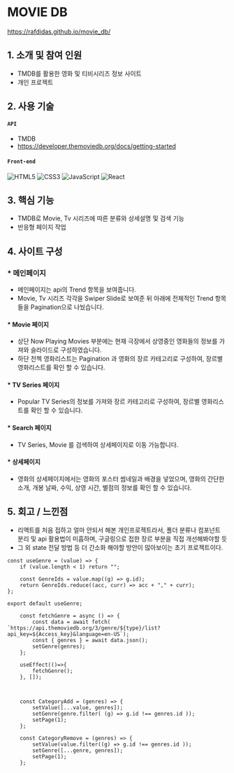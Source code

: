 # MOVIE DB
https://rafdidas.github.io/movie_db/

## 1. 소개 및 참여 인원
- TMDB를 활용한 영화 및 티비시리즈 정보 사이트
- 개인 프로젝트

## 2. 사용 기술
#### `API`
  - TMDB
  - https://developer.themoviedb.org/docs/getting-started
#### `Front-end`
![HTML5](https://img.shields.io/badge/html5-%23E34F26.svg?style=for-the-badge&logo=html5&logoColor=white)
![CSS3](https://img.shields.io/badge/css3-%231572B6.svg?style=for-the-badge&logo=css3&logoColor=white)
![JavaScript](https://img.shields.io/badge/javascript-%23323330.svg?style=for-the-badge&logo=javascript&logoColor=%23F7DF1E)
![React](https://img.shields.io/badge/react-%2320232a.svg?style=for-the-badge&logo=react&logoColor=%2361DAFB)

## 3. 핵심 기능
- TMDB로 Movie, Tv 시리즈에 따른 분류와 상세설명 및 검색 기능
- 반응형 페이지 작업

## 4. 사이트 구성
   ### * 메인페이지
   - 메인페이지는 api의 Trend 항목을 보여줍니다.
   - Movie, Tv 시리즈 각각을 Swiper Slide로 보여준 뒤 아래에 전체적인 Trend 항목들을 Pagination으로 나눴습니다.

   #### * Movie 페이지
   - 상단 Now Playing Movies 부분에는 현재 극장에서 상영중인 영화들의 정보를 가져와 슬라이드로 구성하였습니다.
   - 하단 전첵 영화리스트는 Pagination 과 영화의 장르 카테고리로 구성하여, 장르별 영화리스트를 확인 할 수 있습니다.

   #### * TV Series 페이지
   - Popular TV Series의 정보를 가져와 장르 카테고리로 구성하여, 장르별 영화리스트를 확인 할 수 있습니다.

   #### * Search 페이지
   - TV Series, Movie 를 검색하여 상세페이지로 이동 가능합니다.

   #### * 상세페이지
   - 영화의 상세페이지에서는 영화의 포스터 썸네일과 배경을 넣었으며, 영화의 간단한 소개, 개봉 날짜, 수익, 상영 시간, 별점의 정보를 확인 할 수 있습니다.

## 5. 회고 / 느낀점
- 리액트를 처음 접하고 얼마 안되서 해본 개인프로젝트라서, 폴더 분류나 컴포넌트 분리 및 api 활용법이 미흡하며, 구글링으로 접한 장르 부분을 직접 개선해봐야할 듯
- 그 외 state 전달 방법 등 더 간소화 해야할 방안이 많아보이는 초기 프로젝트이다.
```
const useGenre = (value) => {
    if (value.length < 1) return "";
    
    const GenreIds = value.map((g) => g.id);
    return GenreIds.reduce((acc, curr) => acc + "," + curr);
};

export default useGenre;
```
```
    const fetchGenre = async () => {
        const data = await fetch( `https://api.themoviedb.org/3/genre/${type}/list?api_key=${Access_key}&language=en-US`);
        const { genres } = await data.json();
        setGenre(genres);
    };

    useEffect(()=>{
        fetchGenre();
    }, []);

    

    const CategoryAdd = (genres) => {
        setValue([...value, genres]);
        setGenre(genre.filter( (g) => g.id !== genres.id ));
        setPage(1);
    };

    const CategoryRemove = (genres) => {
        setValue(value.filter((g) => g.id !== genres.id ));
        setGenre([...genre, genres]);
        setPage(1);
    };
```



